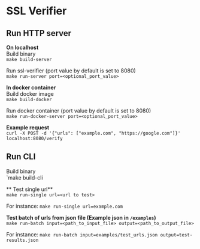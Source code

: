# SSL Verifier

## Run HTTP server
**On localhost**  
Build binary  
`make build-server`

Run ssl-verifier (port value by default is set to 8080)  
`make run-server port=<optional_port_value>`

**In docker container**  
Build docker image  
`make build-docker`

Run docker container (port value by default is set to 8080)  
`make run-docker-server port=<optional_port_value>`

**Example request**  
`curl -X POST -d '{"urls": ["example.com", "https://google.com"]}' localhost:8080/verify`

## Run CLI
Build binary  
`make build-cli

** Test single url**    
`make run-single url=<url to test>`

For instance: `make run-single url=example.com`

**Test batch of urls from json file (Example json in `/examples`)**  
`make run-batch input=<path_to_input_file> output=<path_to_output_file>`

For instance: `make run-batch input=examples/test_urls.json output=test-results.json`
